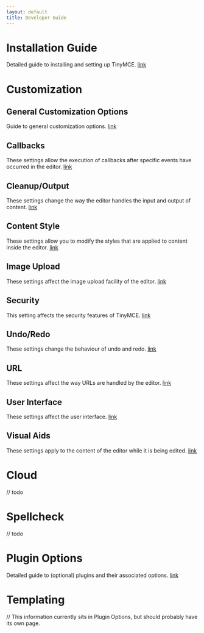 ```yaml
---
layout: default
title: Developer Guide
---
```


# Installation Guide

Detailed guide to installing and setting up TinyMCE. [link](./install/)



# Customization

## General Customization Options
Guide to general customization options. [link](./customize/general/)

## Callbacks
These settings allow the execution of callbacks after specific events have occurred in the editor. [link](./customize/callbacks/)

## Cleanup/Output
These settings change the way the editor handles the input and output of content. [link](./customize/cleanup-output/)

## Content Style
These settings allow you to modify the styles that are applied to content inside the editor. [link](./customize/content-style/)

## Image Upload
These settings affect the image upload facility of the editor. [link](./customize/image-upload/)

## Security
This setting affects the security features of TinyMCE. [link](./customize/security/)

## Undo/Redo
These settings change the behaviour of undo and redo. [link](./customize/undo-redo/)

## URL
These settings affect the way URLs are handled by the editor. [link](./customize/url/)

## User Interface
These settings affect the user interface. [link](./customize/user-interface/)

## Visual Aids
These settings apply to the content of the editor while it is being edited. [link](./customize/visual-aids/)

# Cloud
// todo

# Spellcheck
// todo

# Plugin Options
Detailed guide to (optional) plugins and their associated options. [link](./customize/general/plugins/)

# Templating

// This information currently sits in Plugin Options, but should probably have its own page.
